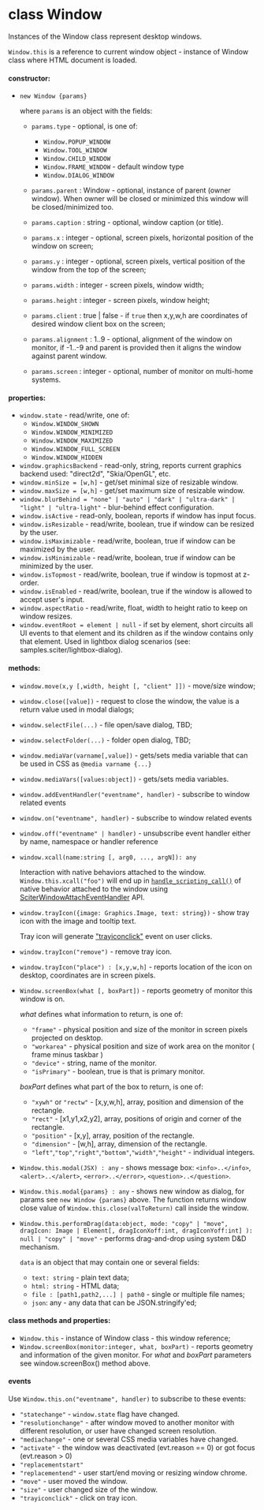 # class Window

Instances of the Window class represent desktop windows.

`Window.this` is a reference to current window object - instance of Window class where HTML document is loaded.

#### constructor:

* `new Window {params}`

  where `params` is an object with the fields:

  * `params.type` - optional, is one of:

    * `Window.POPUP_WINDOW`
    * `Window.TOOL_WINDOW`
    * `Window.CHILD_WINDOW`
    * `Window.FRAME_WINDOW` - default window type
    * `Window.DIALOG_WINDOW`

  * `params.parent` : Window - optional, instance of parent (owner window). When owner will be closed or minimized this window will be closed/minimized too.
  * `params.caption` : string - optional, window caption (or title).
  * `params.x` : integer - optional, screen pixels, horizontal position of the window on screen;
  * `params.y` : integer - optional, screen pixels, vertical position of the window from the top of the screen;
  * `params.width` : integer - screen pixels, window width;
  * `params.height` : integer - screen pixels, window height;
  * `params.client` : true | false - if `true` then x,y,w,h are coordinates of desired window client box on the screen;
  * `params.alignment` : 1..9 - optional, alignment of the window on monitor, if -1..-9 and parent is provided then it aligns the window against parent window.
  * `params.screen` : integer - optional, number of monitor on multi-home systems.

#### properties:
 
  * `window.state` - read/write, one of:
    * `Window.WINDOW_SHOWN`
    * `Window.WINDOW_MINIMIZED`
    * `Window.WINDOW_MAXIMIZED`
    * `Window.WINDOW_FULL_SCREEN`
    * `Window.WINDOW_HIDDEN`
  * `window.graphicsBackend` - read-only, string, reports current graphics backend used: "direct2d", "Skia/OpenGL", etc. 
  * `window.minSize = [w,h]` - get/set minimal size of resizable window. 
  * `window.maxSize = [w,h]` - get/set maximum size of resizable window.
  * `window.blurBehind = "none" | "auto" | "dark" | "ultra-dark" | "light" | "ultra-light"` - blur-behind effect configuration.
  * `window.isActive` - read-only, boolean, reports if window has input focus.
  * `window.isResizable` - read/write, boolean, true if window can be resized by the user.
  * `window.isMaximizable` - read/write, boolean, true if window can be maximized by the user.
  * `window.isMinimizable` - read/write, boolean, true if window can be minimized by the user.
  * `window.isTopmost` - read/write, boolean, true if window is topmost at z-order.
  * `window.isEnabled` - read/write, boolean, true if the window is allowed to accept user's input.
  * `window.aspectRatio` - read/write, float, width to height ratio to keep on window resizes.
  * `window.eventRoot = element | null` - if set by element, short circuits all UI events to that element and its children as if the window contains only that element. Used in lightbox dialog scenarios (see: samples.sciter/lightbox-dialog).

#### methods:

  * `window.move(x,y [,width, height [, "client" ]])` - move/size window;
  * `window.close([value])` - request to close the window, the value is a return value used in modal dialogs;
  * `window.selectFile(...)` - file open/save dialog, TBD;
  * `window.selectFolder(...)` - folder open dialog, TBD;
  * `window.mediaVar(varname[,value])` - gets/sets media variable that can be used in CSS as `@media varname {...}`
  * `window.mediaVars([values:object])` - gets/sets media variables. 
  * `window.addEventHandler("eventname", handler)` - subscribe to window related events 
  * `window.on("eventname", handler)` - subscribe to window related events 
  * `window.off("eventname" | handler)` - unsubscribe event handler either by name, namespace or handler reference  
  * `window.xcall(name:string [, arg0, ..., argN]): any`

    Interaction with native behaviors attached to the window. `Window.this.xcall("foo")` will end up in [`handle_scripting_call()`](https://github.com/c-smile/sciter-js-sdk/blob/main/include/sciter-x-behavior.h#L749) of native behavior attached to the window using [SciterWindowAttachEventHandler](https://github.com/c-smile/sciter-js-sdk/blob/main/include/sciter-x-behavior.h#L898) API.

  * `window.trayIcon({image: Graphics.Image, text: string})` - show tray icon with the image and tooltip text.

    Tray icon will generate ["trayiconclick"](#trayiconclick) event on user clicks.

  * `window.trayIcon("remove")` - remove tray icon.
  * `window.trayIcon("place") : [x,y,w,h]` - reports location of the icon on desktop, coordinates are in screen pixels.
  * `Window.screenBox(what [, boxPart])` - reports geometry of monitor this window is on. 

    _what_ defines what information to return, is one of:

    * `"frame"` - physical position and size of the monitor in screen pixels projected on desktop.
    * `"workarea"` - physical position and size of work area on the monitor ( frame minus taskbar )
    * `"device"` - string, name of the monitor.
    * `"isPrimary"` - boolean, true is that is primary monitor.

    _boxPart_ defines what part of the box to return, is one of:

    * `"xywh"` or `"rectw"`  - [x,y,w,h], array, position and dimension of the rectangle.
    * `"rect"` - [x1,y1,x2,y2], array, positions of origin and corner of the rectangle.
    * `"position"` - [x,y], array, position of the rectangle.
    * `"dimension"` - [w,h], array, dimension of the rectangle.
    * `"left"`,`"top"`,`"right"`,`"bottom"`,`"width"`,`"height"` - individual integers.

  * `Window.this.modal(JSX) : any` - shows message box: `<info>..</info>`, `<alert>..</alert>`, `<error>..</error>`, `<question>..</question>`.
  * `Window.this.modal{params} : any` - shows new window as dialog, for params see `new Window {params}` above. The function returns window close value of `Window.this.close(valToReturn)` call inside the window. 

  * `Window.this.performDrag(data:object, mode: "copy" | "move", dragIcon: Image | Element[, dragIconXoff:int, dragIconYoff:int] ): null | "copy" | "move"` - performs drag-and-drop using system D&D mechanism.

    `data` is an object that may contain one or several fields: 
    * `text: string` - plain text data;
    * `html: string` - HTML data; 
    * `file : [path1,path2,...] | path0` - single or multiple file names;
    * `json`: any - any data that can be JSON.stringify'ed;
    
#### class methods and properties:

  * `Window.this` - instance of Window class - this window reference;
  * `Window.screenBox(monitor:integer, what, boxPart)` - reports geometry and information of the given monitor. For _what_ and _boxPart_ parameters see window.screenBox() method above.

#### events

Use `Window.this.on("eventname", handler)` to subscribe to these events: 

  * `"statechange"` - `window.state` flag have changed. 
  * `"resolutionchange"` - after window moved to another monitor with different resolution, or user have changed screen resolution. 
  * `"mediachange"` - one or several CSS media variables have changed. 
  * `"activate"` - the window was deactivated (evt.reason == 0) or got focus (evt.reason > 0)
  * `"replacementstart"` 
  * `"replacementend"` - user start/end moving or resizing window chrome.
  * `"move"` - user moved the window.
  * `"size"` - user changed size of the window.
  * <a name="trayiconclick"></a>`"trayiconclick"` - click on tray icon.

